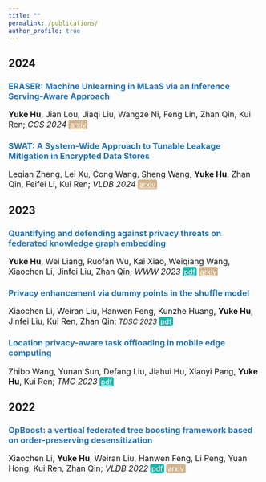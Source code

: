 ```yaml
---
title: ""
permalink: /publications/
author_profile: true
---
```


<style type="text/css" rel="stylesheet">
.btn--paper {
color: white;
background-color: lightseagreen;
padding: 1px 3px;
text-align: center;
border-radius: 4px;
a { TEXT-DECORATION:none }
}
.btn--arxiv {
color: white;
background-color: tan;
padding: 1px 3px;
text-align: center;
border-radius: 4px;
a { TEXT-DECORATION:none }
}
.btn--code {
color: white;
background-color: DARKORANGE;
padding: 1px 3px;
text-align: center;
border-radius: 4px;
a { TEXT-DECORATION:none }
}
</style>

<h2 id='2024'>2024</h2>

### <span style="color:rgb(39, 117, 182)">ERASER: Machine Unlearning in MLaaS via an Inference Serving-Aware Approach</span>
<font size="3"> <b>Yuke Hu</b>, Jian Lou, Jiaqi Liu, Wangze Ni, Feng Lin, Zhan Qin, Kui Ren;
<i>CCS 2024</i></font> <a href="https://arxiv.org/abs/2311.16136" class="btn--arxiv" target="_blank">arxiv</a>

### <span style="color:rgb(39, 117, 182)">SWAT: A System-Wide Approach to Tunable Leakage Mitigation in Encrypted Data Stores</span>
<font size="3"> Leqian Zheng, Lei Xu, Cong Wang, Sheng Wang, <b>Yuke Hu</b>, Zhan Qin, Feifei Li, Kui Ren;
<i>VLDB 2024</i></font> <a href="https://arxiv.org/abs/2306.16851" class="btn--arxiv" target="_blank">arxiv</a>

<h2 id='2023'>2023</h2>

### <span style="color:rgb(39, 117, 182)">Quantifying and defending against privacy threats on federated knowledge graph embedding</span>
<font size="3"> <b>Yuke Hu</b>, Wei Liang, Ruofan Wu, Kai Xiao, Weiqiang Wang, Xiaochen Li, Jinfei Liu, Zhan Qin;
<i>WWW 2023</i></font> <a href="https://dl.acm.org/doi/abs/10.1145/3543507.3583450" class="btn--paper" target="_blank">pdf</a> <a href="https://arxiv.org/abs/2304.02932" class="btn--arxiv" target="_blank">arxiv</a>

### <span style="color:rgb(39, 117, 182)">Privacy enhancement via dummy points in the shuffle model</span>

<font size="3">Xiaochen Li, Weiran Liu, Hanwen Feng, Kunzhe Huang, <b>Yuke Hu</b>, Jinfei Liu, Kui Ren, Zhan Qin;</font> <i>TDSC 2023</i> <a href="https://ieeexplore.ieee.org/document/10088449/" class="btn--paper" target="_blank">pdf</a>

### <span style="color:rgb(39, 117, 182)">Location privacy-aware task offloading in mobile edge computing</span>

<font size="3">Zhibo Wang, Yunan Sun, Defang Liu, Jiahui Hu, Xiaoyi Pang, <b>Yuke Hu</b>, Kui Ren;
<i>TMC 2023</i></font> <a href="https://ieeexplore.ieee.org/abstract/document/10065551/" class="btn--paper" target="_blank">pdf</a>



<h2 id='2022'>2022</h2>

### <span style="color:rgb(39, 117, 182)">OpBoost: a vertical federated tree boosting framework based on order-preserving desensitization</span>
<font size="3">Xiaochen Li, <b>Yuke Hu</b>, Weiran Liu, Hanwen Feng, Li Peng, Yuan Hong, Kui Ren, Zhan Qin; <i>VLDB 2022</i></font> <a href="https://dl.acm.org/doi/abs/10.14778/3565816.3565823" class="btn--paper" target="_blank">pdf</a> <a href="https://arxiv.org/abs/2210.01318" class="btn--arxiv" target="_blank">arxiv</a>

